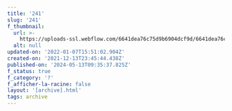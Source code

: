 ```yaml
---
title: '241'
slug: '241'
f_thumbnail:
  url: >-
    https://uploads-ssl.webflow.com/6641dea76c75d9b6904dcf9d/6641dea76c75d9b6904dd2b8_241.jpg
  alt: null
updated-on: '2022-01-07T15:51:02.904Z'
created-on: '2021-12-13T23:45:44.438Z'
published-on: '2024-05-13T09:35:37.825Z'
f_status: true
f_category: '?'
f_afficher-la-racine: false
layout: '[archive].html'
tags: archive
---
```



